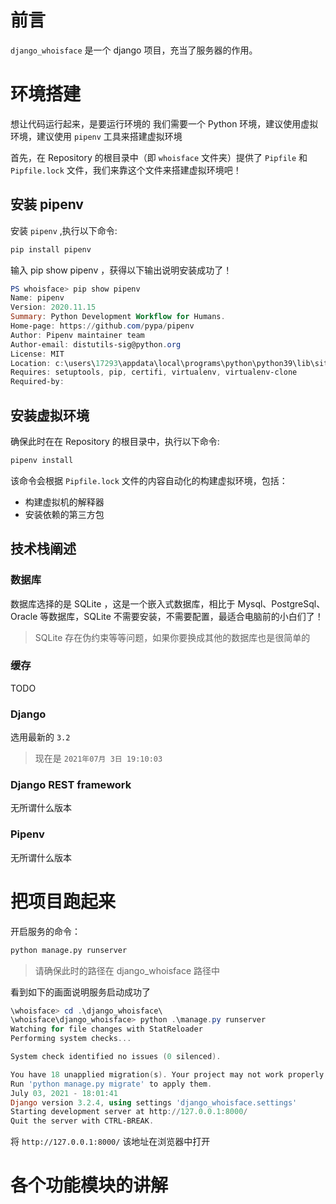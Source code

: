 # 前言

`django_whoisface` 是一个 django 项目，充当了服务器的作用。

# 环境搭建

想让代码运行起来，是要运行环境的
我们需要一个 Python 环境，建议使用虚拟环境，建议使用 `pipenv` 工具来搭建虚拟环境

首先，在 Repository 的根目录中（即 `whoisface` 文件夹）提供了 `Pipfile` 和 `Pipfile.lock` 文件，我们来靠这个文件来搭建虚拟环境吧！

## 安装 pipenv

安装 `pipenv` ,执行以下命令:

```bash
pip install pipenv
```

输入 pip show pipenv ，获得以下输出说明安装成功了！

```powershell
PS whoisface> pip show pipenv
Name: pipenv
Version: 2020.11.15
Summary: Python Development Workflow for Humans.
Home-page: https://github.com/pypa/pipenv
Author: Pipenv maintainer team
Author-email: distutils-sig@python.org
License: MIT
Location: c:\users\17293\appdata\local\programs\python\python39\lib\site-packages
Requires: setuptools, pip, certifi, virtualenv, virtualenv-clone
Required-by:
```

## 安装虚拟环境

确保此时在在 Repository 的根目录中，执行以下命令:

```bash
pipenv install
```

该命令会根据 `Pipfile.lock` 文件的内容自动化的构建虚拟环境，包括：

- 构建虚拟机的解释器
- 安装依赖的第三方包

## 技术栈阐述

### 数据库

数据库选择的是 SQLite ，这是一个嵌入式数据库，相比于 Mysql、PostgreSql、Oracle 等数据库，SQLite 不需要安装，不需要配置，最适合电脑前的小白们了！

> SQLite 存在伪约束等等问题，如果你要换成其他的数据库也是很简单的

### 缓存

TODO

### Django

选用最新的 `3.2`

> 现在是 `2021年07月 3日 19:10:03`

### Django REST framework

无所谓什么版本

### Pipenv

无所谓什么版本

# 把项目跑起来

开启服务的命令：

```bash
python manage.py runserver
```

> 请确保此时的路径在 django_whoisface 路径中

看到如下的画面说明服务启动成功了

```powershell
\whoisface> cd .\django_whoisface\
\whoisface\django_whoisface> python .\manage.py runserver
Watching for file changes with StatReloader
Performing system checks...

System check identified no issues (0 silenced).

You have 18 unapplied migration(s). Your project may not work properly until you apply the migrations for app(s): admin, auth, contenttypes, sessions.
Run 'python manage.py migrate' to apply them.
July 03, 2021 - 18:01:41
Django version 3.2.4, using settings 'django_whoisface.settings'
Starting development server at http://127.0.0.1:8000/
Quit the server with CTRL-BREAK.
```

将 `http://127.0.0.1:8000/` 该地址在浏览器中打开

# 各个功能模块的讲解

```bash

```

```python

```

```python

```

```python

```

```python

```
